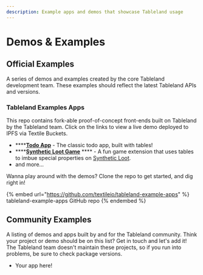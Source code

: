 ```yaml
---
description: Example apps and demos that showcase Tableland usage
---
```


# Demos & Examples

## Official Examples

A series of demos and examples created by the core Tableland development team. These examples should reflect the latest Tableland APIs and versions.

### Tableland Examples Apps

This repo contains fork-able proof-of-concept front-ends built on Tableland by the Tableland team. Click on the links to view a live demo deployed to IPFS via Textile Buckets.

* ****[**Todo App**](https://bafzbeief5apdktj25lyoobv6kcity4icgoya5etklxxixkaugcmttetafm.textile.space) - The classic todo app, built with tables!
* ****[**Synthetic Loot Game**](https://bafzbeicm4qjen5wyhzpxowmkb7m35zv75apudw4gxgd3fulioiuqaq3lzu.textile.space) **** - A fun game extension that uses tables to imbue special properties on [Synthetic Loot](https://www.lootproject.com/synthloot).
* and more...

Wanna play around with the demos? Clone the repo to get started, and dig right in!

{% embed url="https://github.com/textileio/tableland-example-apps" %}
tableland-example-apps GitHub repo
{% endembed %}

## Community Examples

A listing of demos and apps built by and for the Tableland community. Think your project or demo should be on this list? Get in touch and let's add it! The Tableland team doesn't maintain these projects, so if you run into problems, be sure to check package versions.

* Your app here!
